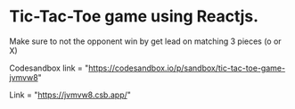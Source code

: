 # Tic-Tac-Toe game using Reactjs.

Make sure to not the opponent win by get lead on matching 3 pieces (o or X)

Codesandbox link = "https://codesandbox.io/p/sandbox/tic-tac-toe-game-jvmvw8"

Link = "https://jvmvw8.csb.app/"
